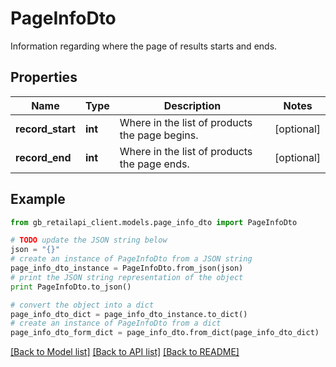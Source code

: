 # PageInfoDto

Information regarding where the page of results starts and ends.

## Properties
Name | Type | Description | Notes
------------ | ------------- | ------------- | -------------
**record_start** | **int** | Where in the list of products the page begins. | [optional] 
**record_end** | **int** | Where in the list of products the page ends. | [optional] 

## Example

```python
from gb_retailapi_client.models.page_info_dto import PageInfoDto

# TODO update the JSON string below
json = "{}"
# create an instance of PageInfoDto from a JSON string
page_info_dto_instance = PageInfoDto.from_json(json)
# print the JSON string representation of the object
print PageInfoDto.to_json()

# convert the object into a dict
page_info_dto_dict = page_info_dto_instance.to_dict()
# create an instance of PageInfoDto from a dict
page_info_dto_form_dict = page_info_dto.from_dict(page_info_dto_dict)
```
[[Back to Model list]](../README.md#documentation-for-models) [[Back to API list]](../README.md#documentation-for-api-endpoints) [[Back to README]](../README.md)


